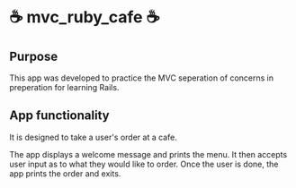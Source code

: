 # :coffee: mvc_ruby_cafe :coffee:

## Purpose

This app was developed to practice the MVC seperation of concerns in preperation for learning Rails.

## App functionality

It is designed to take a user's order at a cafe.

The app displays a welcome message and prints the menu. It then accepts user input as to what they would like to order. Once the user is done, the app prints the order and exits. 
